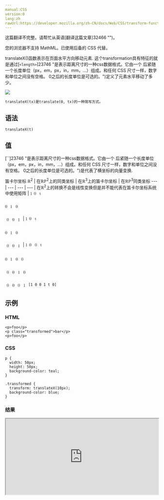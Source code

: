 ```yaml
---
manual:CSS
version:0
lang:zh
rawUrl:https://developer.mozilla.org/zh-CN/docs/Web/CSS/transform-function/translateX
---
```




这篇翻译不完整。请帮忙从英语[翻译这篇文章]32466 "")。






您的浏览器不支持 MathML。已使用后备的 CSS 代替。





translateX()函数表示在页面水平方向移动元素. 这个transformation具有特征的就是通过[`<length>`]23746 "是表示距离尺寸的一种css数据格式。它由一个 <number> 后紧随一个长度单位（px，em，px，in，mm，...）组成。和任何 CSS 尺寸一样，数字和单位之间没有空格。<number> 0之后的长度单位是可选的。")定义了元素水平移动了多少。



![](%32462.png "")



`translateX(tx)是translate(0, tx)的一种简写方式。`


## 语法<a name="语法"></a>

```
translateX(t)

```

## 值<a name="值"></a>
<dl><dt id=''>[`<length>`]23746 "是表示距离尺寸的一种css数据格式。它由一个 <number> 后紧随一个长度单位（px，em，px，in，mm，...）组成。和任何 CSS 尺寸一样，数字和单位之间没有空格。<number> 0之后的长度单位是可选的。")是代表了横坐标的向量变换.</dt></dl>
笛卡尔坐标 ℝ<sup>2</sup> | 在ℝℙ<sup>2</sup>上的同类坐标 | 在ℝ<sup>3</sup>上的笛卡尔坐标 | 在ℝℙ<sup>3</sup>同类坐标 
 ---  |  ---  |  ---  |  ---  | 
在ℝ<sup>2</sup>上的转换不会是线性变换但是并不能代表在笛卡尔坐标系统中使用矩阵 | <math><mfenced><mtable><mtr>1<mtd>0</mtd><mtd>t</mtd></mtr></mtable></mfenced></math>



<math><mfenced><mtable><mtr><mtd></mtd></mtr><mtr>0<mtd>1</mtd><mtd>0</mtd></mtr></mtable></mfenced></math>



<math><mfenced><mtable><mtr><mtd></mtd></mtr><mtr><mtd>0</mtd><mtd>0</mtd><mtd>1</mtd></mtr></mtable></mfenced></math> | <math><mfenced><mtable><mtr>1<mtd>0</mtd><mtd>t</mtd></mtr></mtable></mfenced></math>



<math><mfenced><mtable><mtr><mtd></mtd></mtr><mtr>0<mtd>1</mtd><mtd>0</mtd></mtr></mtable></mfenced></math>



<math><mfenced><mtable><mtr><mtd></mtd></mtr><mtr><mtd>0</mtd><mtd>0</mtd><mtd>1</mtd></mtr></mtable></mfenced></math> | <math><mfenced><mtable><mtr>1<mtd>0</mtd><mtd>0</mtd><mtd>t</mtd></mtr></mtable></mfenced></math>



<math><mfenced><mtable><mtr><mtd></mtd></mtr><mtr>0<mtd>1</mtd><mtd>0</mtd><mtd>0</mtd></mtr></mtable></mfenced></math>



<math><mfenced><mtable><mtr><mtd></mtd></mtr><mtr><mtd>0</mtd><mtd>0</mtd><mtd>1</mtd><mtd>0</mtd></mtr></mtable></mfenced></math>



<math><mfenced><mtable><mtr><mtd></mtd></mtr><mtr><mtd>0</mtd><mtd>0</mtd><mtd>0</mtd><mtd>1</mtd></mtr></mtable></mfenced></math> 
`[1 0 0 1 t 0]` 


## 示例<a name="示例"></a>

### HTML<a name="HTML"></a>

```
<p>foo</p>
<p class="transformed">bar</p>
<p>foo</p>
```

### CSS<a name="CSS"></a>

```
p { 
  width: 50px;
  height: 50px;
  background-color: teal;
}

.transformed {
  transform: translateX(10px);
  background-color: blue;
}
```

### 结果<a name="结果"></a>


<iframe src='https://mdn.mozillademos.org/zh-CN/docs/Web/CSS/transform-function/translateX$samples/Examples?revision=1243543' width='100%' height='250'></iframe>




